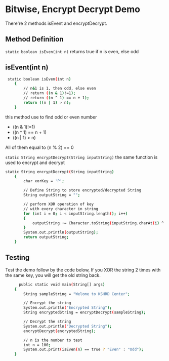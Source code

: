 
# Bitwise, Encrypt Decrypt Demo

There're 2 methods isEvent and encryptDecrypt.
## Method Definition

`static boolean isEven(int n)` returns true if n is even, else odd

## isEvent(int n)

```bash
 static boolean isEven(int n)
    {
        // n&1 is 1, then odd, else even
        // return ((n & 1)!=1);
        // return ((n ^ 1) == n + 1);
        return ((n | 1) > n);
    }
```

this method use to find odd or even number

- ((n & 1)!=1)
- ((n ^ 1) == n + 1)
- ((n | 1) > n)

All of them equal to (n % 2) == 0

`static String encryptDecrypt(String inputString)` the same function is used to encrypt and decrypt

```bash
static String encryptDecrypt(String inputString)
    {
        char xorKey = 'P';

        // Define String to store encrypted/decrypted String
        String outputString = "";

        // perform XOR operation of key
        // with every character in string
        for (int i = 0; i < inputString.length(); i++)
        {
            outputString += Character.toString(inputString.charAt(i) ^ xorKey);
        }
        System.out.println(outputString);
        return outputString;
    }
```

## Testing

Test the demo follow by the code below,
If you XOR the string 2 times with the same key, you will get the old string back.

```bash
      public static void main(String[] args)
    {
        String sampleString = "Welome to KSHRD Center";

        // Encrypt the string
        System.out.println("Encrypted String");
        String encryptedString = encryptDecrypt(sampleString);

        // Decrypt the string
        System.out.println("Decrypted String");
        encryptDecrypt(encryptedString);

        // n is the number to test
        int n = 100;
        System.out.print(isEven(n) == true ? "Even" : "Odd");
    }
```

